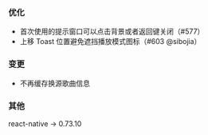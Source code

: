 ### 优化

- 首次使用的提示窗口可以点击背景或者返回键关闭（#577）
- 上移 Toast 位置避免遮挡播放模式图标（#603 @sibojia）

### 变更

- 不再缓存换源歌曲信息

### 其他

react-native → 0.73.10
